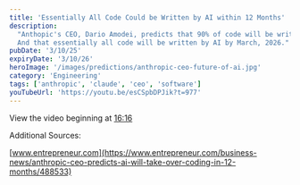 ```yaml
---
title: 'Essentially All Code Could be Written by AI within 12 Months'
description:
  "Anthopic's CEO, Dario Amodei, predicts that 90% of code will be written by AI by September, 2025.
  And that essentially all code will be written by AI by March, 2026."
pubDate: '3/10/25'
expiryDate: '3/10/26'
heroImage: '/images/predictions/anthropic-ceo-future-of-ai.jpg'
category: 'Engineering'
tags: ['anthropic', 'claude', 'ceo', 'software']
youTubeUrl: 'https://youtu.be/esCSpbDPJik?t=977'
---
```


View the video beginning at [16:16](https://youtu.be/esCSpbDPJik?t=977)

Additional Sources:

[www.entrepreneur.com](https://www.entrepreneur.com/business-news/anthropic-ceo-predicts-ai-will-take-over-coding-in-12-months/488533)

